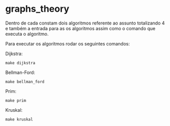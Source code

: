 # graphs_theory

Dentro de cada constam dois algoritmos referente ao assunto totalizando 4 
e também a entrada para as os algoritmos assim como o comando que executa 
o algoritmo.

Para executar os algoritmos rodar os seguintes comandos:

Dijkstra:
```
make dijkstra
```

Bellman-Ford:
```
make bellman_ford
```

Prim:
```
make prim
```

Kruskal:
```
make kruskal
```